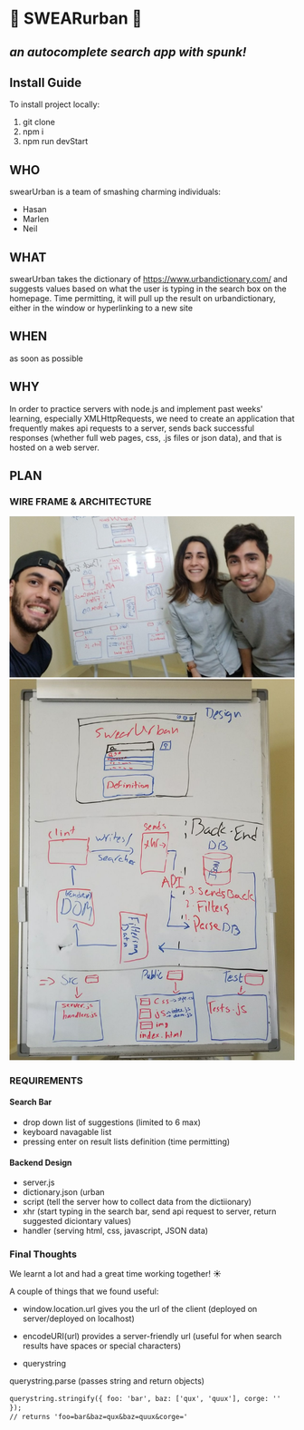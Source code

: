 # :hear_no_evil:  SWEARurban :hear_no_evil:
## _an autocomplete search app with spunk!_

## Install Guide
To install project locally:
1. git clone
2. npm i
3. npm run devStart


## WHO
swearUrban is a team of smashing charming individuals:
- Hasan
- Marlen
- Neil

## WHAT
swearUrban takes the dictionary of https://www.urbandictionary.com/ and suggests values based on what the user is typing in the search box on the homepage. Time permitting, it will pull up the result on urbandictionary, either in the window or hyperlinking to a new site
## WHEN
as soon as possible
## WHY
In order to practice servers with node.js and implement past weeks' learning, especially XMLHttpRequests, we need to create an application that frequently makes api requests to a server, sends back successful responses (whether full web pages, css, .js files or json data), and that is hosted on a web server. 
## PLAN
### WIRE FRAME & ARCHITECTURE
![alt text](https://github.com/FACN3/swearUrban/blob/master/public/images/WhatsApp%20Image%202017-11-21%20at%2012.48.38%20(1).jpeg)
![alt text](https://github.com/FACN3/swearUrban/blob/master/public/images/WhatsApp%20Image%202017-11-21%20at%2012.49.54.jpeg)
### REQUIREMENTS
#### Search Bar
* drop down list of suggestions (limited to 6 max)
* keyboard navagable list
* pressing enter on result lists definition (time permitting)
#### Backend Design
* server.js
* dictionary.json (urban 
* script (tell the server how to collect data from the dictiionary)
* xhr (start typing in the search bar, send api request to server, return suggested diciontary values)
* handler (serving html, css, javascript, JSON data)

### Final Thoughts
We learnt a lot and had a great time working together! :sunny:

A couple of things that we found useful:

- window.location.url gives you the url of the client (deployed on server/deployed on localhost)

- encodeURI(url) provides a server-friendly url (useful for when search results have spaces or special characters)

- querystring

querystring.parse (passes string and return objects)
```
querystring.stringify({ foo: 'bar', baz: ['qux', 'quux'], corge: '' });
// returns 'foo=bar&baz=qux&baz=quux&corge='
```
